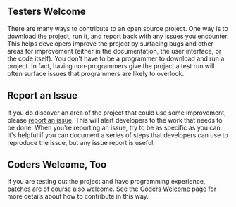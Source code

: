 ## Testers Welcome

There are many ways to contribute to an open source project.  One way is to download the project, run it, and report back with any issues you encounter.  This helps developers improve the project by surfacing bugs and other areas for improvement (either in the documentation, the user interface, or the code itself).  You don't have to be a programmer to download and run a project.  In fact, having non-programmers give the project a test run will often surface issues that programmers are likely to overlook.

## Report an Issue

If you do discover an area of the project that could use some improvement, please <a href="https://github.com/ksclarke/${project.artifactId}/issues" title="Issues" target="_blank">report an issue</a>.  This will alert developers to the work that needs to be done.  When you're reporting an issue, try to be as specific as you can.  It's helpful if you can document a series of steps that developers can use to reproduce the issue, but any issue report is useful.

## Coders Welcome, Too

If you are testing out the project and have programming experience, patches are of course also welcome.  See the [Coders Welcome](coders-welcome.html "Coder's Welcome") page for more details about how to contribute in this way.
